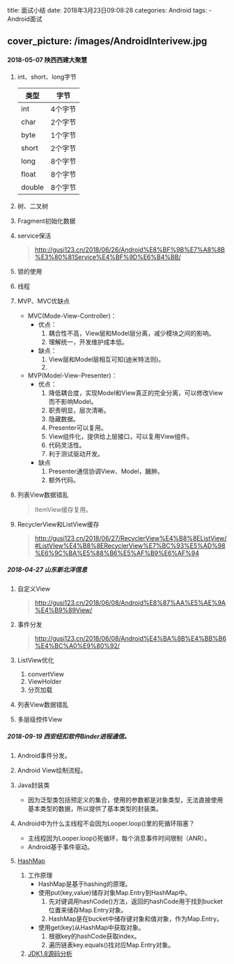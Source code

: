 title:  面试小结
date: 2018年3月23日09:08:28
categories: Android
tags: 
	 - Android面试

cover_picture: /images/AndroidInterivew.jpg
---



#### 2018-05-07   陕西西建大聚慧

1. int、short、long字节

   | 类型   | 字节    |
   | ------ | ------- |
   | int    | 4个字节 |
   | char   | 2个字节 |
   | byte   | 1个字节 |
   | short  | 2个字节 |
   | long   | 8个字节 |
   | float  | 8个字节 |
   | double | 8个字节 |

2. 树、二叉树

3. Fragment初始化数据

4. service保活

   > http://gusi123.cn/2018/06/26/Android%E8%BF%9B%E7%A8%8B%E3%80%81Service%E4%BF%9D%E6%B4%BB/

5. 锁的使用

6. 线程

7. MVP、MVC优缺点

   - MVC(Mode-View-Controller)：
     - 优点：
       1. 耦合性不高，View层和Model层分离，减少模块之间的影响。
       2. 理解统一，开发维护成本低。
     - 缺点：
       1. View层和Model层相互可知(迪米特法则)。
       2. ​
   - MVP(Model-View-Presenter)：
     - 优点：
       1. 降低耦合度，实现Model和View真正的完全分离，可以修改View而不影响Model。
       2. 职责明显，层次清晰。
       3. 隐藏数据。
       4. Presenter可以复用。
       5. View组件化，提供给上层接口，可以复用View组件。
       6. 代码灵活性。
       7. 利于测试驱动开发。
     - 缺点
       1. Presenter通信协调View、Model，臃肿。
       2. 额外代码。

8. 列表View数据错乱

   > ItemView缓存复用。

9. RecyclerView和ListView缓存
   > http://gusi123.cn/2018/06/27/RecyclerView%E4%B8%8EListView/#ListVIew%E4%B8%8ERecyclerView%E7%BC%93%E5%AD%98%E6%9C%BA%E5%88%B6%E5%AF%B9%E6%AF%94


##### 2018-04-27   山东新北洋信息


1. 自定义View

   > http://gusi123.cn/2018/06/08/Android%E8%87%AA%E5%AE%9A%E4%B9%89View/

2. 事件分发

   > http://gusi123.cn/2018/06/08/Android%E4%BA%8B%E4%BB%B6%E4%BC%A0%E9%80%92/

3. ListView优化

   1. convertView
   2. ViewHolder
   3. 分页加载

4. 列表View数据错乱

5. 多层级控件View

##### 2018-09-19  西安纽扣软件Binder进程通信。

1. Android事件分发。

2. Android View绘制流程。

3. Java封装类
   - 因为泛型类包括预定义的集合，使用的参数都是对象类型，无法直接使用基本类型的数据，所以提供了基本类型的封装类。

4. Android中为什么主线程不会因为Looper.loop()里的死循环阻塞？
   - 主线程因为Looper.loop()死循环，每个消息事件时间限制（ANR）。
   - Android基于事件驱动。

5. [HashMap](https://blog.csdn.net/VampireKalus/article/details/79798372) 

   1. 工作原理
      - HashMap是基于hashing的原理。
      - 使用put(key,value)储存对象Map.Entry到HashMap中。
         1. 先对键调用hashCode()方法，返回的hashCode用于找到bucket位置来储存Map.Entry对象。
         2. HashMap是在bucket中储存键对象和值对象，作为Map.Entry。
      - 使用get(key)从HashMap中获取对象。
         1. 根据key的hashCode获取index。
         2. 遍历链表key.equals()找对应Map.Entry对象。
   2. [JDK1.8源码分析](https://blog.csdn.net/brycegao321/article/details/52527236) 